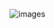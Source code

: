 
![images](https://user-images.githubusercontent.com/42601017/185638631-16d939b2-466c-4792-96a0-284d0a6318e0.png)
